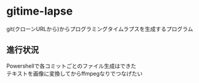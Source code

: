 # gitime-lapse
git(クローンURLから)からプログラミングタイムラプスを生成するプログラム
## 進行状況
Powershellで各コミットごとのファイル生成はできた  
テキストを画像に変換してからffmpegなりでつなげたい